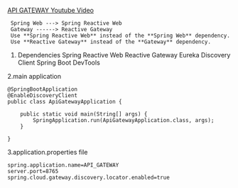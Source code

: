 [API GATEWAY Youtube Video](https://youtu.be/MAlEaDL6P5A?si=vxnfylopodHY-OW0)
```
 Spring Web ---> Spring Reactive Web
 Gateway ------> Reactive Gateway
 Use **Spring Reactive Web** instead of the **Spring Web** dependency.
 Use **Reactive Gateway** instead of the **Gateway** dependency.
```



1. Dependencies
Spring Reactive Web
Reactive Gateway
Eureka Discovery Client
Spring Boot DevTools 

2.main application
```
@SpringBootApplication
@EnableDiscoveryClient
public class ApiGatewayApplication {

	public static void main(String[] args) {
		SpringApplication.run(ApiGatewayApplication.class, args);
	}

}

```
3.application.properties  file
```
spring.application.name=API_GATEWAY
server.port=8765
spring.cloud.gateway.discovery.locator.enabled=true
```
